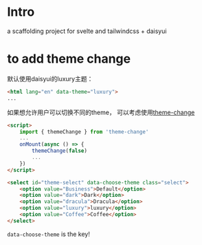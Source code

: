 # Intro

a scaffolding project for svelte and tailwindcss + daisyui

# to add theme change 

默认使用daisyui的luxury主题：


```html
<html lang="en" data-theme="luxury">
...
```


如果想允许用户可以切换不同的theme， 可以考虑使用[theme-change](https://github.com/saadeghi/theme-change)

```html
<script>
	import { themeChange } from 'theme-change'
	...
    onMount(async () => {
        themeChange(false)
		...
    })
</script>

<select id="theme-select" data-choose-theme class="select">
	<option value="Business">Default</option>
	<option value="dark">Dark</option>
	<option value="dracula">Dracula</option>
	<option value="luxury">luxury</option>
	<option value="Coffee">Coffee</option>
</select>
```

`data-choose-theme` is the key!